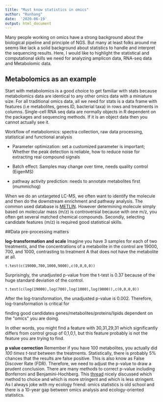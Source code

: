 ```yaml
---
title: "Must know statistics in omics"
author: "Runhang"
date:  '2020-06-19'
output: html_document
---
```



  Many people working on omics have a strong background about the biological
pipeline and principle of NGS. But many at least folks around me seems like lack a
solid background about statistics to handle and interpret the sequencing results.
Here, I would like to highlight the statistical and computational skills we need
for analyzing amplicon data, RNA-seq data and Metabolomic data.


## Metabolomics as an example

Start with metabolomics is a good choice to get familiar with stats because metabolomics data are identical to any other omics data with a miniature size. For all traditional omics data, all we need for stats is a data frame with features (i.e metabolites, genes ID, bacterial taxa) in rows and treatments in columns. Single-cell RNA seq data are normally objects in R dependent on the packages and sequencing methods. If it is an object data then you cannot actually see it.

Workflow of metabolomics: spectra collection, raw data processing, statistical and functional analysis

- Parameter optimization: set a customized parameter is important;
Whether the peak detection is reliable, how to reduce noise for extracting real
compound signals

- Batch effect: Samples may change over time, needs quality control (EigenMS)

- pathway activity prediction: needs to annotate metabolites first (mummichog)

When we do an untargeted LC-MS, we often want to identify the molecule and then do
the downstream enrichment and pathway analysis. The common used database is [METLIN](https://metlin.scripps.edu/landing_page.php?pgcontent=mainPage). However determining molecule simply based on molecular mass (m/z)
is controversial because with one m/z, you often get several matched chemical compounds.
Secondly, selecting candidate features (m/z) is required good statistical skills.

##Data pre-processing matters

**log-transformation and scale**
Imagine you have 3 samples for each of two treatments, and the concentrations of a metabolite in the control are 19000,
700, and 1000, contrasting to treatment A that does not have the metabolite at all.

```
t.test(c(19000,700,1000,9000),c(0,0,0,0))
```
Surprisingly, the unadjusted p-value from the t-test is 0.37 because of the huge standard deviation of the control.

```
t.test(c(log(19000),log(700),log(1000),log(9000)),c(0,0,0,0))
```

After the log-transformation, the unadjusted p-value  is 0.002. Therefore, log-transformation is critical for

finding good candidates genes/metabolites/proteins/lipids dependent on the "omics" you are doing.

In other words, you might find a feature with 30,31,29,31 which significantly differs from control group
of 0,1,0,1, but this feature probably is not the feature you are trying to find.

**p value correction**
Remember if you have 100 metabolites, you actually did *100 times t-test* between the treatments. Statistically, there is probably 5%
chances that the results are false positive. This is also know as False Discover Rate (FDR). Therefore, we need to adjust the p-value
to draw a prudent conclusion. There are many methods to correct p-value including Bonferroni and Benjamini-Hochberg. This [thread](https://www.researchgate.net/post/What_is_your_prefered_p-value_correction_for_multiple_tests) nicely
discussed which method to choice and which is more stringent and which is less stringent. As I always joke with my ecology friend: omics statistics is old school and there is a 10-year gap between omics analysis and ecology-oriented statistics.
